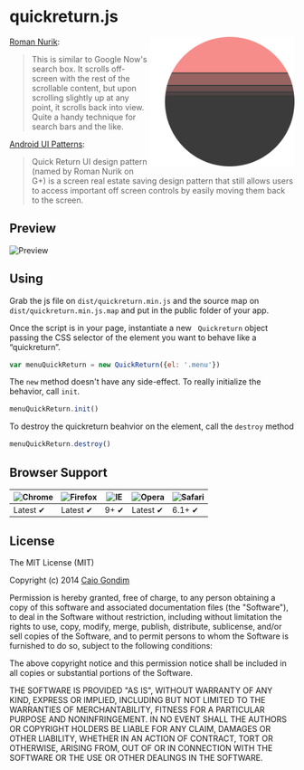 # quickreturn.js

<img
  src="https://raw.githubusercontent.com/caiogondim/quickreturn.js/master/logo/logo.png"
  width="256"
  align="right"
/>

[Roman Nurik](https://plus.google.com/+RomanNurik/posts/1Sb549FvpJt):
> This is similar to Google Now's search box. It scrolls off-screen with the
> rest of the scrollable content, but upon scrolling slightly up at any point,
> it scrolls back into view. Quite a handy technique for search bars and the
> like.

[Android UI Patterns](http://www.androiduipatterns.com/2012/08/an-emerging-ui-pattern-quick-return.html):
> Quick Return UI design pattern (named by Roman Nurik on G+) is a screen real
> estate saving design pattern that still allows users to access important off
> screen controls by easily moving them back to the screen.


## Preview

![Preview](http://raw.github.com/caiogondim/quickreturn.js/master/preview.gif)


## Using

Grab the js file on `dist/quickreturn.min.js` and the source map on
`dist/quickreturn.min.js.map` and put in the public folder of your app.

Once the script is in your page, instantiate a new ` Quickreturn` object passing
the CSS selector of the element you want to behave like a “quickreturn”.

```javascript
var menuQuickReturn = new QuickReturn({el: '.menu'})
```

The `new` method doesn't have any side-effect. To really initialize the
behavior, call `init`.

```javascript
menuQuickReturn.init()
```

To destroy the quickreturn beahvior on the element, call the `destroy` method

```javascript
menuQuickReturn.destroy()
```


## Browser Support

![Chrome](https://raw.github.com/alrra/browser-logos/master/chrome/chrome_48x48.png) | ![Firefox](https://raw.github.com/alrra/browser-logos/master/firefox/firefox_48x48.png) | ![IE](https://raw.github.com/alrra/browser-logos/master/internet-explorer/internet-explorer_48x48.png) | ![Opera](https://raw.github.com/alrra/browser-logos/master/opera/opera_48x48.png) | ![Safari](https://raw.github.com/alrra/browser-logos/master/safari/safari_48x48.png)
--- | --- | --- | --- | --- |
Latest ✔ | Latest ✔ | 9+ ✔ | Latest ✔ | 6.1+ ✔ |


## License
The MIT License (MIT)

Copyright (c) 2014 [Caio Gondim](http://caiogondim.com)

Permission is hereby granted, free of charge, to any person obtaining a copy
of this software and associated documentation files (the "Software"), to deal
in the Software without restriction, including without limitation the rights
to use, copy, modify, merge, publish, distribute, sublicense, and/or sell
copies of the Software, and to permit persons to whom the Software is
furnished to do so, subject to the following conditions:

The above copyright notice and this permission notice shall be included in all
copies or substantial portions of the Software.

THE SOFTWARE IS PROVIDED "AS IS", WITHOUT WARRANTY OF ANY KIND, EXPRESS OR
IMPLIED, INCLUDING BUT NOT LIMITED TO THE WARRANTIES OF MERCHANTABILITY,
FITNESS FOR A PARTICULAR PURPOSE AND NONINFRINGEMENT. IN NO EVENT SHALL THE
AUTHORS OR COPYRIGHT HOLDERS BE LIABLE FOR ANY CLAIM, DAMAGES OR OTHER
LIABILITY, WHETHER IN AN ACTION OF CONTRACT, TORT OR OTHERWISE, ARISING FROM,
OUT OF OR IN CONNECTION WITH THE SOFTWARE OR THE USE OR OTHER DEALINGS IN THE
SOFTWARE.
